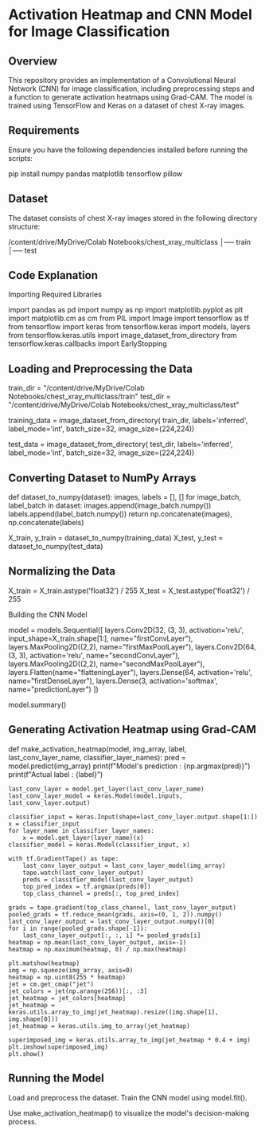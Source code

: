 # Activation Heatmap and CNN Model for Image Classification

## Overview

This repository provides an implementation of a Convolutional Neural Network (CNN) for image classification, including preprocessing steps and a function to generate activation heatmaps using Grad-CAM. The model is trained using TensorFlow and Keras on a dataset of chest X-ray images.

## Requirements

Ensure you have the following dependencies installed before running the scripts:

pip install numpy pandas matplotlib tensorflow pillow

##  Dataset

The dataset consists of chest X-ray images stored in the following directory structure:

/content/drive/MyDrive/Colab Notebooks/chest_xray_multiclass
│── train
│── test

## Code Explanation

Importing Required Libraries

import pandas as pd
import numpy as np
import matplotlib.pyplot as plt
import matplotlib.cm as cm
from PIL import Image
import tensorflow as tf
from tensorflow import keras
from tensorflow.keras import models, layers
from tensorflow.keras.utils import image_dataset_from_directory
from tensorflow.keras.callbacks import EarlyStopping

## Loading and Preprocessing the Data

train_dir = "/content/drive/MyDrive/Colab Notebooks/chest_xray_multiclass/train"
test_dir = "/content/drive/MyDrive/Colab Notebooks/chest_xray_multiclass/test"

training_data = image_dataset_from_directory(
    train_dir, labels='inferred', label_mode='int', batch_size=32, image_size=(224,224))

test_data = image_dataset_from_directory(
    test_dir, labels='inferred', label_mode='int', batch_size=32, image_size=(224,224))

## Converting Dataset to NumPy Arrays

def dataset_to_numpy(dataset):
    images, labels = [], []
    for image_batch, label_batch in dataset:
        images.append(image_batch.numpy())
        labels.append(label_batch.numpy())
    return np.concatenate(images), np.concatenate(labels)

X_train, y_train = dataset_to_numpy(training_data)
X_test, y_test = dataset_to_numpy(test_data)

## Normalizing the Data

X_train = X_train.astype('float32') / 255
X_test  = X_test.astype('float32') / 255

Building the CNN Model

model = models.Sequential([
    layers.Conv2D(32, (3, 3), activation='relu', input_shape=X_train.shape[1:], name="firstConvLayer"),
    layers.MaxPooling2D((2,2), name="firstMaxPoolLayer"),
    layers.Conv2D(64, (3, 3), activation='relu', name="secondConvLayer"),
    layers.MaxPooling2D((2,2), name="secondMaxPoolLayer"),
    layers.Flatten(name="flatteningLayer"),
    layers.Dense(64, activation='relu', name="firstDenseLayer"),
    layers.Dense(3, activation='softmax', name="predictionLayer")
])

model.summary()

## Generating Activation Heatmap using Grad-CAM

def make_activation_heatmap(model, img_array, label, last_conv_layer_name, classifier_layer_names):
    pred = model.predict(img_array)
    print(f"Model's prediction : {np.argmax(pred)}")
    print(f"Actual label : {label}")

    last_conv_layer = model.get_layer(last_conv_layer_name)
    last_conv_layer_model = keras.Model(model.inputs, last_conv_layer.output)
    
    classifier_input = keras.Input(shape=last_conv_layer.output.shape[1:])
    x = classifier_input
    for layer_name in classifier_layer_names:
        x = model.get_layer(layer_name)(x)
    classifier_model = keras.Model(classifier_input, x)
    
    with tf.GradientTape() as tape:
        last_conv_layer_output = last_conv_layer_model(img_array)
        tape.watch(last_conv_layer_output)
        preds = classifier_model(last_conv_layer_output)
        top_pred_index = tf.argmax(preds[0])
        top_class_channel = preds[:, top_pred_index]
    
    grads = tape.gradient(top_class_channel, last_conv_layer_output)
    pooled_grads = tf.reduce_mean(grads, axis=(0, 1, 2)).numpy()
    last_conv_layer_output = last_conv_layer_output.numpy()[0]
    for i in range(pooled_grads.shape[-1]):
        last_conv_layer_output[:, :, i] *= pooled_grads[i]
    heatmap = np.mean(last_conv_layer_output, axis=-1)
    heatmap = np.maximum(heatmap, 0) / np.max(heatmap)
    
    plt.matshow(heatmap)
    img = np.squeeze(img_array, axis=0)
    heatmap = np.uint8(255 * heatmap)
    jet = cm.get_cmap("jet")
    jet_colors = jet(np.arange(256))[:, :3]
    jet_heatmap = jet_colors[heatmap]
    jet_heatmap = keras.utils.array_to_img(jet_heatmap).resize((img.shape[1], img.shape[0]))
    jet_heatmap = keras.utils.img_to_array(jet_heatmap)
    
    superimposed_img = keras.utils.array_to_img(jet_heatmap * 0.4 + img)
    plt.imshow(superimposed_img)
    plt.show()

## Running the Model
Load and preprocess the dataset.
Train the CNN model using model.fit().

Use make_activation_heatmap() to visualize the model's decision-making process.
